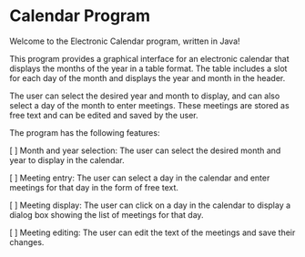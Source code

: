 # Calendar Program

Welcome to the Electronic Calendar program, written in Java!

This program provides a graphical interface for an electronic calendar that displays the months of the year in a table format. The table includes a slot for each day of the month and displays the year and month in the header.

The user can select the desired year and month to display, and can also select a day of the month to enter meetings. These meetings are stored as free text and can be edited and saved by the user.

The program has the following features:

[ ] Month and year selection: The user can select the desired month and year to display in the calendar.

[ ] Meeting entry: The user can select a day in the calendar and enter meetings for that day in the form of free text.

[ ] Meeting display: The user can click on a day in the calendar to display a dialog box showing the list of meetings for that day.

[ ]  Meeting editing: The user can edit the text of the meetings and save their changes.
